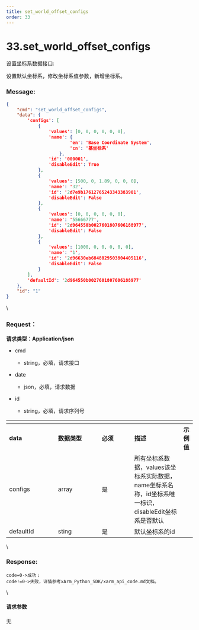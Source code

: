 ```yaml
---
title: set_world_offset_configs
order: 33
---
```

# 33.set\_world\_offset\_configs



 



设置坐标系数据接口:

设置默认坐标系，修改坐标系值参数，新增坐标系。



### Message:  



```json
{
    "cmd": "set_world_offset_configs",
    "data": {
        'configs': [
            {
                'values': [0, 0, 0, 0, 0, 0], 
                'name': {
                        'en': 'Base Coordinate System', 
                        'cn': '基坐标系'
                    }, 
                'id': '000001', 
                'disableEdit': True
            }, 
            {
                'values': [500, 0, 1.89, 0, 0, 0], 
                'name': '32', 
                'id': '2d7e9b17612765243343383901', 
                'disableEdit': False
            }, 
            {
                'values': [0, 0, 0, 0, 0, 0], 
                'name': '55666777', 
                'id': '2d964550b0027601807606188977', 
                'disableEdit': False
            }, 
            {
                'values': [1000, 0, 0, 0, 0, 0], 
                'name': '1', 
                'id': '2d96630eb6848029503804405116', 
                'disableEdit': False
            }
        ], 
        'defaultId': '2d964550b0027601807606188977'
    },
    "id": "1"
}
```



\





### Request：    



**请求类型：Application/json**



* cmd

  * string，必填，请求接口

* date

  * json，必填，请求数据

* id

  * string，必填，请求序列号



<table data-header-hidden><thead><tr><th width="116"></th><th width="102"></th><th width="72"></th><th></th><th></th></tr></thead><tbody><tr><td><strong>data</strong></td><td><strong>数据类型</strong></td><td><strong>必须</strong></td><td><strong>描述</strong></td><td><strong>示例值</strong></td></tr><tr><td>configs</td><td>array</td><td>是</td><td>所有坐标系数据，values该坐标系实际数据，name坐标系名称，id坐标系唯一标识，disableEdit坐标系是否默认</td><td></td></tr><tr><td>defaultId</td><td>sting</td><td>是</td><td>默认坐标系的id</td><td></td></tr></tbody></table>



\





### Response:     



```
code=0->成功；
code!=0->失败，详情参考xArm_Python_SDK/xarm_api_code.md文档。
```



\





#### 请求参数



无
